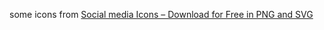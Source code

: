 some icons from
[Social media Icons – Download for Free in PNG and SVG](https://icons8.com/icons/set/social-media)

